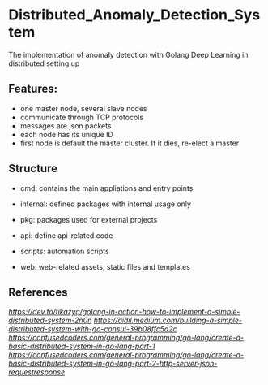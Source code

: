# Distributed_Anomaly_Detection_System

The implementation of anomaly detection with Golang Deep Learning in distributed setting up

## Features:
- one master node, several slave nodes
- communicate through TCP protocols
- messages are json packets
- each node has its unique ID
- first node is default the master cluster. If it dies, re-elect a master

## Structure

- cmd: contains the main appliations and entry points

- internal: defined packages with internal usage only

- pkg: packages used for external projects

- api: define api-related code

- scripts: automation scripts

- web: web-related assets, static files and templates

## References

*https://dev.to/tikazyq/golang-in-action-how-to-implement-a-simple-distributed-system-2n0n*
*https://didil.medium.com/building-a-simple-distributed-system-with-go-consul-39b08ffc5d2c*
*https://confusedcoders.com/general-programming/go-lang/create-a-basic-distributed-system-in-go-lang-part-1*
*https://confusedcoders.com/general-programming/go-lang/create-a-basic-distributed-system-in-go-lang-part-2-http-server-json-requestresponse*
